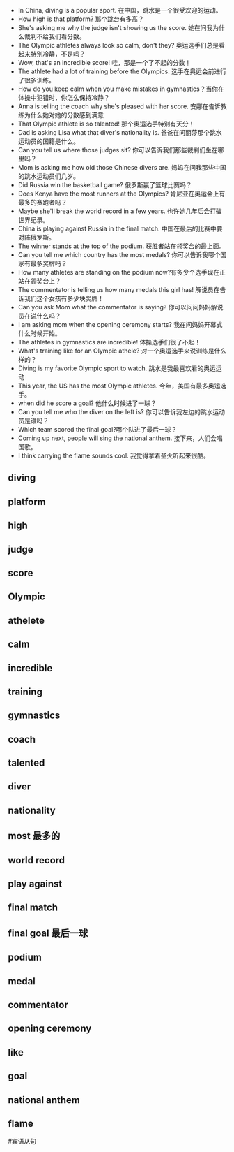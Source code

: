 - In China, diving is a popular sport. 在中国，跳水是一个很受欢迎的运动。
- How high is that platform? 那个跳台有多高？
- She's asking me why the judge isn't showing us the score.  她在问我为什么裁判不给我们看分数。
- The Olympic athletes always look so calm, don't they? 奥运选手们总是看起来特别冷静，不是吗？
- Wow, that's an incredible score! 哇，那是一个了不起的分数！
- The athlete had a lot of training before the Olympics. 选手在奥运会前进行了很多训练。
- How do you keep calm when you make mistakes in gymnastics？当你在体操中犯错时，你怎么保持冷静？
- Anna is telling the coach why she's pleased with her score. 安娜在告诉教练为什么她对她的分数感到满意
- That Olympic athlete is so talented! 那个奥运选手特别有天分！
-  Dad is asking Lisa what that diver's nationality is. 爸爸在问丽莎那个跳水运动员的国籍是什么。
- Can you tell us where those judges sit? 你可以告诉我们那些裁判们坐在哪里吗？
- Mom is asking me how old those Chinese divers are. 妈妈在问我那些中国的跳水运动员们几岁。
- Did Russia win the basketball game? 俄罗斯赢了篮球比赛吗？
- Does Kenya have the most runners at the Olympics? 肯尼亚在奥运会上有最多的赛跑者吗？
- Maybe she'll break the world record in a few years. 也许她几年后会打破世界纪录。
- China is playing against Russia in the final match. 中国在最后的比赛中要对阵俄罗斯。
- The winner stands at the top of the podium.  获胜者站在领奖台的最上面。
- Can you tell me which country has the most medals? 你可以告诉我哪个国家有最多奖牌吗？
- How many athletes are standing on the podium now?有多少个选手现在正站在领奖台上？
- The commentator is telling us how many medals this girl has! 解说员在告诉我们这个女孩有多少块奖牌！
- Can you ask Mom what the commentator is saying? 你可以问问妈妈解说员在说什么吗？
- I am asking mom when the opening ceremony starts? 我在问妈妈开幕式什么时候开始。
- The athletes in gymnastics are incredible! 体操选手们很了不起！
- What's training like for an Olympic athele? 对一个奥运选手来说训练是什么样的？
- Diving is my favorite Olympic sport to watch. 跳水是我最喜欢看的奥运运动
- This year, the US has the most Olympic athletes. 今年，美国有最多奥运选手。
- when did he score a goal? 他什么时候进了一球？
- Can you tell me who the diver on the left is?  你可以告诉我左边的跳水运动员是谁吗？
- Which team scored the final goal?哪个队进了最后一球？
- Coming up next, people will sing the national anthem. 接下来，人们会唱国歌。
- I think carrying the flame sounds cool. 我觉得拿着圣火听起来很酷。

## diving

## platform

## high

## judge

## score

## Olympic

## athelete

## calm

## incredible

## training

## gymnastics

## coach

## talented

## diver

## nationality

## most 最多的

## world record

## play against

## final match

## final goal 最后一球

## podium

## medal

## commentator

## opening ceremony

## like

## goal

## national anthem

## flame

#宾语从句
